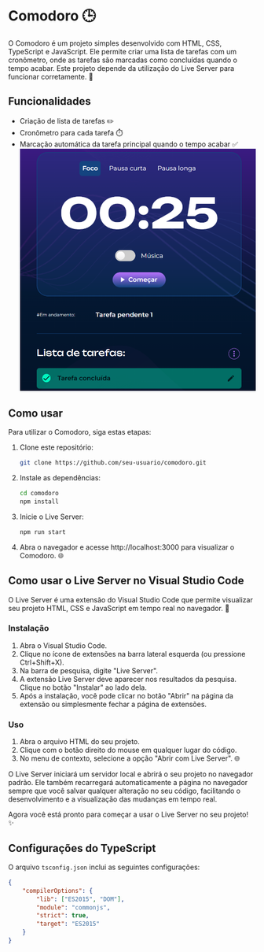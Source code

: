 # Comodoro 🕒

O Comodoro é um projeto simples desenvolvido com HTML, CSS, TypeScript e JavaScript. Ele permite criar uma lista de tarefas com um cronômetro, onde as tarefas são marcadas como concluídas quando o tempo acabar. Este projeto depende da utilização do Live Server para funcionar corretamente. 🚀

## Funcionalidades

- Criação de lista de tarefas ✏️
- Cronômetro para cada tarefa ⏱️
- Marcação automática da tarefa principal quando o tempo acabar ✅
![Foto do site Comodoro](https://github.com/Matheus1415/Comodoro/blob/main/FotoReadme.png)


## Como usar

Para utilizar o Comodoro, siga estas etapas:

1. Clone este repositório:
    ```bash
    git clone https://github.com/seu-usuario/comodoro.git
    ```

2. Instale as dependências:
    ```bash
    cd comodoro
    npm install
    ```

3. Inicie o Live Server:
    ```bash
    npm run start
    ```

4. Abra o navegador e acesse http://localhost:3000 para visualizar o Comodoro. 🌐

## Como usar o Live Server no Visual Studio Code

O Live Server é uma extensão do Visual Studio Code que permite visualizar seu projeto HTML, CSS e JavaScript em tempo real no navegador. 🚀

### Instalação

1. Abra o Visual Studio Code.
2. Clique no ícone de extensões na barra lateral esquerda (ou pressione Ctrl+Shift+X).
3. Na barra de pesquisa, digite "Live Server".
4. A extensão Live Server deve aparecer nos resultados da pesquisa. Clique no botão "Instalar" ao lado dela.
5. Após a instalação, você pode clicar no botão "Abrir" na página da extensão ou simplesmente fechar a página de extensões.

### Uso

1. Abra o arquivo HTML do seu projeto.
2. Clique com o botão direito do mouse em qualquer lugar do código.
3. No menu de contexto, selecione a opção "Abrir com Live Server". 🌐

O Live Server iniciará um servidor local e abrirá o seu projeto no navegador padrão. Ele também recarregará automaticamente a página no navegador sempre que você salvar qualquer alteração no seu código, facilitando o desenvolvimento e a visualização das mudanças em tempo real.

Agora você está pronto para começar a usar o Live Server no seu projeto! ✨

## Configurações do TypeScript

O arquivo `tsconfig.json` inclui as seguintes configurações:

```json
{
    "compilerOptions": {
        "lib": ["ES2015", "DOM"],
        "module": "commonjs",
        "strict": true,
        "target": "ES2015"
    }
}
